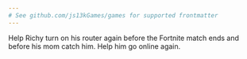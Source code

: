 ```yaml
---
# See github.com/js13kGames/games for supported frontmatter
---
```

Help Richy turn on his router again before the Fortnite match ends and before his mom catch him. Help him go online again.